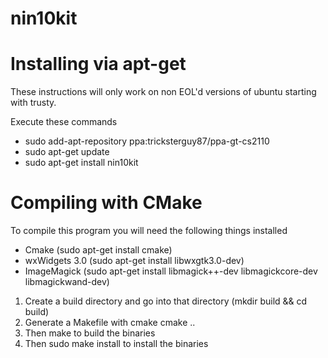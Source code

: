 nin10kit
========

# Installing via apt-get

These instructions will only work on non EOL'd versions of ubuntu starting with trusty.

Execute these commands

* sudo add-apt-repository ppa:tricksterguy87/ppa-gt-cs2110
* sudo apt-get update
* sudo apt-get install nin10kit

# Compiling with CMake

To compile this program you will need the following things installed

* Cmake (sudo apt-get install cmake)
* wxWidgets 3.0 (sudo apt-get install libwxgtk3.0-dev)
* ImageMagick (sudo apt-get install libmagick++-dev libmagickcore-dev libmagickwand-dev)

1. Create a build directory and go into that directory (mkdir build && cd build)
2. Generate a Makefile with cmake cmake ..
3. Then make to build the binaries
4. Then sudo make install to install the binaries

